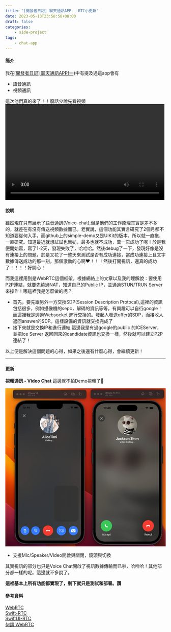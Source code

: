 ```yaml
---
title: "[開發者日記] 聊天通訊APP - RTC小更新"
date: 2023-05-13T23:58:58+08:00
draft: false
categories:
    - side-project 
tags: 
    - chat-app
---
```


#### 簡介
我在[[開發者日記] 聊天通訊APP(一)](/post/chat-app-init)中有提及過這app會有
* 語音通訊
* 視頻通訊

這次他們真的來了！！廢話少說先看視頻  
<video src="/videos/chat-app/voice-chat.mp4" controls="controls" width="500" height="300"></video> 

#### 說明
雖然現在只有展示了語音通訊(Voice-chat),但是他們的工作原理其實是差不多的，就差在有沒有傳送視頻數據而已。老實說，這個功能其實言研究了2個月都不知道要從何入手，而github上的simple-demo又是UIKit的版本，所以就一直拖，一直研究。知道最近就想試試也無妨，最多也就不成功，萬一它成功了呢！於是我便開始寫，寫了1-2天，發現失敗了，哈哈哈。然後debug了一下，發現好像是沒有連接上的問題，於是又花了一整天來測試是否有成功連接，當成功連接上且文字數據傳送成功的那一刻，那個激動的心啊❤️！！！然後打開視訊，還真的成功了！！！！好開心！  

而我這裡用到是WebRTC這個框架。根據網絡上的文章以及我的理解說：要使用P2P連結，就要先繞過NAT，知道自己的Public IP，並通過STUN/TRUN Server來操作！哪這裡我是怎麼做的呢？
* 首先，要先跟另外一方交換SDP(Session Description Protocal),這裡的資訊包括很多，例如攝像機的sepc，解碼的資訊等等，有興趣可以自行google！而這裡我是透過Websocket 進行交換的。發起人發送offer的SDP，而接收人返回answer的SDP。這樣設備的資訊就交換完成了
* 接下來就是交換IP和進行連結,這邊我是有過google的public 的ICEServer，並把Ice Server 返回回來的candidate資訊也交換一樣，然後就可以建立P2P連結了！

以上便是解決這個問題的心得，如果之後還有什麼心得，會繼續更新！

--- 
#### 更新  

**視頻通訊 - Video Chat** 這邊就不拍Demo視頻了🤣

![VideoChat](/imgs/chat-app/video-chat.jpg)
- 支援Mic/Speaker/Video開啟與關閉，鏡頭與切換

其實視訊的部分也只是Voice Chat開啟了視訊數據傳輸而已啦，哈哈哈！其他部分都一樣的呢。這邊就不多說了。

**這裡基本上所有功能都實現了，剩下就只是測試和部署。讚**

#### 參考資料
[WebRTC](https://webrtc.org/)  
[Swift-RTC](https://github.com/stasel/WebRTC-iOS)  
[SwiftUI-RTC](https://github.com/luqigit/WebRTC-iOS-SwiftUI)  
[何謂 WebRTC](https://ithelp.ithome.com.tw/articles/10236998)  